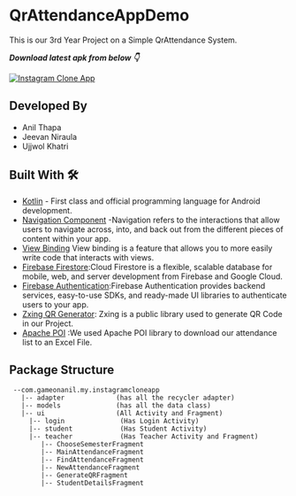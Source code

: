 # QrAttendanceAppDemo
This is our 3rd Year Project on a Simple QrAttendance System.

***Download latest apk from below 👇***

[![Instagram Clone App](https://img.shields.io/badge/%20%20Downlaod%20Latest%20-Apk-red)](https://drive.google.com/drive/folders/17PiuxNucwcX-5emvQBt7cK2FWaVdLwWk?usp=sharing)

## Developed By
- Anil Thapa
- Jeevan Niraula
- Ujjwol Khatri


## Built With 🛠
- [Kotlin](https://kotlinlang.org/) - First class and official programming language for Android development.
- [Navigation Component](https://developer.android.com/guide/navigation) -Navigation refers to the interactions that allow users to navigate across, into, and back out from the different pieces of content within your app.
- [View Binding](https://developer.android.com/topic/libraries/view-binding) View binding is a feature that allows you to more easily write code that interacts with views. 
- [Firebase Firestore](https://firebase.google.com/docs/firestore):Cloud Firestore is a flexible, scalable database for mobile, web, and server development from Firebase and Google Cloud.
- [Firebase Authentication](https://firebase.google.com/docs/auth):Firebase Authentication provides backend services, easy-to-use SDKs, and ready-made UI libraries to authenticate users to your app.
- [Zxing QR Generator](https://github.com/zxing/zxing/wiki/Getting-Started-Developing): Zxing is a public library used to generate QR Code in our Project.
- [Apache POI](https://poi.apache.org/) :We used Apache POI library to download our attendance list to an Excel File.


## Package Structure
```
 --com.gameonanil.my.instagramcloneapp
   |-- adapter             (has all the recycler adapter)
   |-- models              (has all the data class)
   |-- ui                  (All Activity and Fragment)
     |-- login              (Has Login Activity)
     |-- student            (Has Student Activity)
     |-- teacher            (Has Teacher Activity and Fragment)
      	|-- ChooseSemesterFragment    
		|-- MainAttendanceFragment  
		|-- FindAttendanceFragment    
		|-- NewAttendanceFragment  
		|-- GenerateQRFragment    
		|-- StudentDetailsFragment  

```
